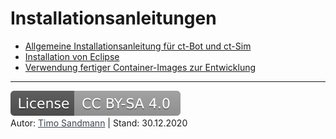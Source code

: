 # Installationsanleitungen

* [Allgemeine Installationsanleitung für ct-Bot und ct-Sim](1_installation-allgemein.md)
* [Installation von Eclipse](2_installation-eclipse.md)
* [Verwendung fertiger Container-Images zur Entwicklung](3_installation_container.md)

---

<a href="https://creativecommons.org/licenses/by-sa/4.0/" target="_blank"><img src="images/license.svg" alt="License: CC BY-SA 4.0" style="left;margin-left:0;margin-right:1em;" /></a><br>
Autor: <a href="https://github.com/tsandmann" target="_blank" style="color:#3c454e;">Timo Sandmann</a> \| Stand: 30.12.2020

